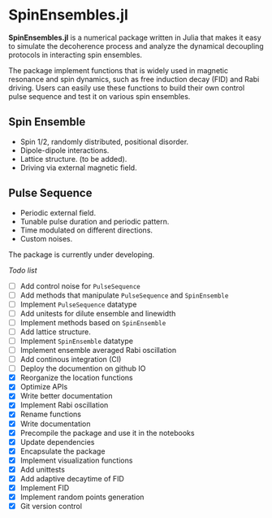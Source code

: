 # SpinEnsembles.jl

**SpinEnsembles.jl** is a numerical package written in Julia that makes it easy to simulate the decoherence process and analyze the dynamical decoupling protocols in interacting spin ensembles.

The package implement functions that is widely used in magnetic resonance and spin dynamics, 
such as free induction decay (FID) and Rabi driving. Users can easily use these functions to build their own control pulse sequence and test it on various spin ensembles.

## Spin Ensemble
- Spin 1/2, randomly distributed, positional disorder.
- Dipole-dipole interactions.
- Lattice structure. (to be added).
- Driving via external magnetic field.

## Pulse Sequence
- Periodic external field.
- Tunable pulse duration and periodic pattern.
- Time modulated on different directions. 
- Custom noises. 

The package is currently under developing. 

*Todo list*
- [ ] Add control noise for `PulseSequence`
- [ ] Add methods that manipulate `PulseSequence` and `SpinEnsemble`
- [ ] Implement `PulseSequence` datatype
- [ ] Add unitests for dilute ensemble and linewidth
- [ ] Implement methods based on `SpinEnsemble`
- [ ] Add lattice structure.
- [ ] Implement `SpinEnsemble` datatype 
- [ ] Implement ensemble averaged Rabi oscillation
- [ ] Add continous integration (CI)
- [ ] Deploy the documention on github IO
- [X] Reorganize the location functions
- [X] Optimize APIs
- [X] Write better documentation
- [X] Implement Rabi oscillation
- [X] Rename functions
- [X] Write documentation
- [X] Precompile the package and use it in the notebooks
- [X] Update dependencies
- [X] Encapsulate the package
- [X] Implement visualization functions
- [X] Add unittests
- [X] Add adaptive decaytime of FID
- [X] Implement FID
- [X] Implement random points generation
- [X] Git version control